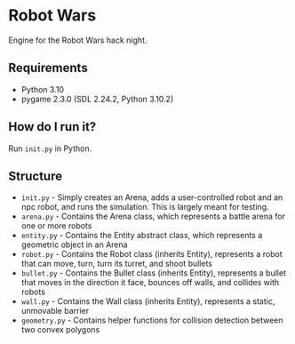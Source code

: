 # Robot Wars

Engine for the Robot Wars hack night.

## Requirements

* Python 3.10
* pygame 2.3.0 (SDL 2.24.2, Python 3.10.2)

## How do I run it?

Run `init.py` in Python.

## Structure

* `init.py` - Simply creates an Arena, adds a user-controlled robot and an npc robot, and runs the simulation. This is largely meant for testing.
* `arena.py` - Contains the Arena class, which represents a battle arena for one or more robots
* `entity.py` - Contains the Entity abstract class, which represents a geometric object in an Arena
* `robot.py` - Contains the Robot class (inherits Entity), represents a robot that can move, turn, turn its turret, and shoot bullets
* `bullet.py` - Contains the Bullet class (inherits Entity), represents a bullet that moves in the direction it face, bounces off walls, and collides with robots
* `wall.py` - Contains the Wall class (inherits Entity), represents a static, unmovable barrier
* `geometry.py` - Contains helper functions for collision detection between two convex polygons
